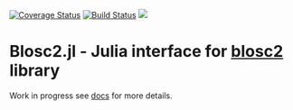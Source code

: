 [![Coverage Status](https://coveralls.io/repos/github/waralex/Blosc2.jl/badge.svg?branch=master)](https://coveralls.io/github/waralex/Blosc2.jl?branch=master) [![Build Status](https://travis-ci.com/waralex/Blosc2.jl.svg?branch=master)](https://travis-ci.com/waralex/Blosc2.jl) [![](https://img.shields.io/badge/docs-dev-blue.svg)](https://waralex.github.io/Blosc2.jl/dev/)


# Blosc2.jl - Julia interface for [blosc2](https://github.com/Blosc/c-blosc2) library

Work in progress see [docs](https://waralex.github.io/Blosc2.jl/dev/) for more details.